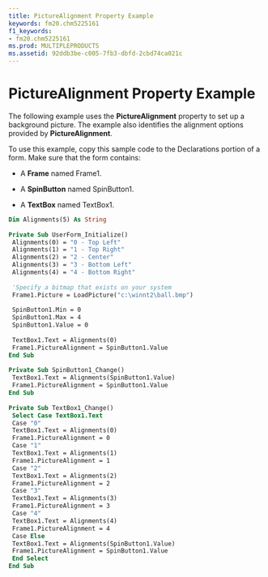 ```yaml
---
title: PictureAlignment Property Example
keywords: fm20.chm5225161
f1_keywords:
- fm20.chm5225161
ms.prod: MULTIPLEPRODUCTS
ms.assetid: 92ddb3be-c005-7fb3-dbfd-2cbd74ca021c
---
```



# PictureAlignment Property Example

The following example uses the  **PictureAlignment** property to set up a background picture. The example also identifies the alignment options provided by **PictureAlignment**.

To use this example, copy this sample code to the Declarations portion of a form. Make sure that the form contains:




- A  **Frame** named Frame1.
    
- A  **SpinButton** named SpinButton1.
    
- A  **TextBox** named TextBox1.
    




```vb
Dim Alignments(5) As String 
 
Private Sub UserForm_Initialize() 
 Alignments(0) = "0 - Top Left" 
 Alignments(1) = "1 - Top Right" 
 Alignments(2) = "2 - Center" 
 Alignments(3) = "3 - Bottom Left" 
 Alignments(4) = "4 - Bottom Right" 
 
 'Specify a bitmap that exists on your system 
 Frame1.Picture = LoadPicture("c:\winnt2\ball.bmp") 
 
 SpinButton1.Min = 0 
 SpinButton1.Max = 4 
 SpinButton1.Value = 0 
 
 TextBox1.Text = Alignments(0) 
 Frame1.PictureAlignment = SpinButton1.Value 
End Sub 
 
Private Sub SpinButton1_Change() 
 TextBox1.Text = Alignments(SpinButton1.Value) 
 Frame1.PictureAlignment = SpinButton1.Value 
End Sub 
 
Private Sub TextBox1_Change() 
 Select Case TextBox1.Text 
 Case "0" 
 TextBox1.Text = Alignments(0) 
 Frame1.PictureAlignment = 0 
 Case "1" 
 TextBox1.Text = Alignments(1) 
 Frame1.PictureAlignment = 1 
 Case "2" 
 TextBox1.Text = Alignments(2) 
 Frame1.PictureAlignment = 2 
 Case "3" 
 TextBox1.Text = Alignments(3) 
 Frame1.PictureAlignment = 3 
 Case "4" 
 TextBox1.Text = Alignments(4) 
 Frame1.PictureAlignment = 4 
 Case Else 
 TextBox1.Text = Alignments(SpinButton1.Value) 
 Frame1.PictureAlignment = SpinButton1.Value 
 End Select 
End Sub
```


